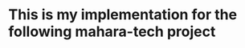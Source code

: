 <h1>This is my implementation for the following mahara-tech project</h1>
<a href="https://maharatech.gov.eg/course/view.php?id=21">
